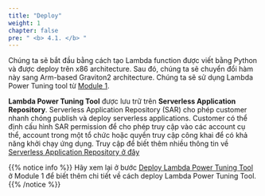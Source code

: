```yaml
---
title: "Deploy"
weight: 1
chapter: false
pre: " <b> 4.1. </b> "
---
```


Chúng ta sẽ bắt đầu bằng cách tạo Lambda function được viết bằng Python và được deploy trên x86 architecture. Sau đó, chúng ta sẽ chuyển đổi hàm này sang Arm-based Graviton2 architecture. Chúng ta sẽ sử dụng Lambda Power Tuning tool từ [Module 1](/vi/2-powertuning/).

**Lambda Power Tuning Tool** được lưu trữ trên **Serverless Application Repository**. Serverless Application Repository (SAR) cho phép customer nhanh chóng publish và deploy serverless applications. Customer có thể định cấu hình SAR permission để cho phép truy cập vào các account cụ thể, account trong một tổ chức hoặc quyền truy cập công khai để có khả năng khởi chạy ứng dụng. Truy cập để biết thêm nhiều thông tin về [Serverless Application Repository ở đây](https://aws.amazon.com/serverless/serverlessrepo/)

{{% notice info %}}
Hãy xem lại ở bước [Deploy Lambda Power Tuning Tool](/vi/2-powertuning/2.1-deploytuning/) ở Module 1 để biết thêm chi tiết về cách deploy Lambda Power Tuning Tool.
{{% /notice %}}


